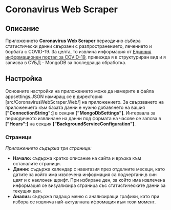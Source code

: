 # Coronavirus Web Scraper
 
## Описание

Приложението **Coronavirus Web Scraper** периодично събира статистически данни свързани с разпространението, лечението
и борбата с COVID-19. За целта, то извлича информация от [Единния информационен портал за COVID-19](https://coronavirus.bg/),
привежда я в структуриран вид и я записва в СУБД - MongoDB за последваща обработка.

## Настройка

Основните настройки на приложението може да намерите в файла appsettings.JSON  намиращ се в директория [src/CoronavirusWebScraper.Web/]
на приложението.
За свързването на приложението към базата данни е нужно добавянето на вашия **["ConnectionString":]** в секция **["MongoDbSettings"]**.
Интервала за периодичното извличане на данни под формата на часове се запсва в **["Hours":]**  на секция **["BackgroundServiceConfiguration"]**.

### Страници

*Приложението съдържа три страници:*

* **Начало:** съдържа кратко описание на сайта и връзка към останалите страници.
* **Данни:** съдържа календар с навигазия през отделните месеци, като датите за който има извлечена информация са подчертани,в син цвят и с наклонен шрифт.
	При избиране ден, за който има извлечена информация се визуализира страница със статистическите данни за текущия ден.
* **Анализ:** съдържа падащо меню с анализиращи графики, като при избора се извлича най-актуалната ифромация към този момент.